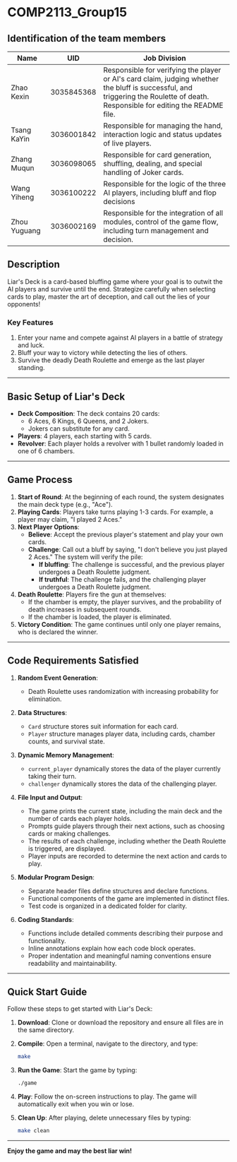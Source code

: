 # COMP2113_Group15

## Identification of the team members

| Name         | UID        | Job Division                                                                                                                                                                     |
| ------------ | ---------- | -------------------------------------------------------------------------------------------------------------------------------------------------------------------------------- |
| Zhao Kexin   | 3035845368 | Responsible for verifying the player or AI's card claim, judging whether the bluff is successful, and triggering the Roulette of death. Responsible for editing the README file. |
| Tsang KaYin  | 3036001842 | Responsible for managing the hand, interaction logic and status updates of live players.                                                                                         |
| Zhang Muqun  | 3036098065 | Responsible for card generation, shuffling, dealing, and special handling of Joker cards.                                                                                        |
| Wang Yiheng  | 3036100222 | Responsible for the logic of the three AI players, including bluff and flop decisions                                                                                            |
| Zhou Yuguang | 3036002169 | Responsible for the integration of all modules, control of the game flow, including turn management and decision.                                                                |

## Description

Liar's Deck is a card-based bluffing game where your goal is to outwit the AI players and survive until the end. Strategize carefully when selecting cards to play, master the art of deception, and call out the lies of your opponents!

### Key Features

1. Enter your name and compete against AI players in a battle of strategy and luck.
2. Bluff your way to victory while detecting the lies of others.
3. Survive the deadly Death Roulette and emerge as the last player standing.

---

## Basic Setup of Liar's Deck

- **Deck Composition**: The deck contains 20 cards:
  - 6 Aces, 6 Kings, 6 Queens, and 2 Jokers.
  - Jokers can substitute for any card.
- **Players**: 4 players, each starting with 5 cards.
- **Revolver**: Each player holds a revolver with 1 bullet randomly loaded in one of 6 chambers.

---

## Game Process

1. **Start of Round**: At the beginning of each round, the system designates the main deck type (e.g., "Ace").
2. **Playing Cards**: Players take turns playing 1-3 cards. For example, a player may claim, "I played 2 Aces."
3. **Next Player Options**:
   - **Believe**: Accept the previous player's statement and play your own cards.
   - **Challenge**: Call out a bluff by saying, "I don't believe you just played 2 Aces." The system will verify the pile:
     - **If bluffing**: The challenge is successful, and the previous player undergoes a Death Roulette judgment.
     - **If truthful**: The challenge fails, and the challenging player undergoes a Death Roulette judgment.
4. **Death Roulette**: Players fire the gun at themselves:
   - If the chamber is empty, the player survives, and the probability of death increases in subsequent rounds.
   - If the chamber is loaded, the player is eliminated.
5. **Victory Condition**: The game continues until only one player remains, who is declared the winner.

---

## Code Requirements Satisfied

1. **Random Event Generation**:

   - Death Roulette uses randomization with increasing probability for elimination.
2. **Data Structures**:

   - `Card` structure stores suit information for each card.
   - `Player` structure manages player data, including cards, chamber counts, and survival state.
3. **Dynamic Memory Management**:

   - `current_player` dynamically stores the data of the player currently taking their turn.
   - `challenger` dynamically stores the data of the challenging player.
4. **File Input and Output**:

   - The game prints the current state, including the main deck and the number of cards each player holds.
   - Prompts guide players through their next actions, such as choosing cards or making challenges.
   - The results of each challenge, including whether the Death Roulette is triggered, are displayed.
   - Player inputs are recorded to determine the next action and cards to play.
5. **Modular Program Design**:

   - Separate header files define structures and declare functions.
   - Functional components of the game are implemented in distinct files.
   - Test code is organized in a dedicated folder for clarity.
6. **Coding Standards**:

   - Functions include detailed comments describing their purpose and functionality.
   - Inline annotations explain how each code block operates.
   - Proper indentation and meaningful naming conventions ensure readability and maintainability.

---

## Quick Start Guide

Follow these steps to get started with Liar's Deck:

1. **Download**: Clone or download the repository and ensure all files are in the same directory.
2. **Compile**: Open a terminal, navigate to the directory, and type:

   ```bash
   make
   ```

3. **Run the Game**: Start the game by typing:

   ```bash
   ./game
   ```

4. **Play**: Follow the on-screen instructions to play. The game will automatically exit when you win or lose.
5. **Clean Up**: After playing, delete unnecessary files by typing:

   ```bash
   make clean
   ```

---

**Enjoy the game and may the best liar win!**
